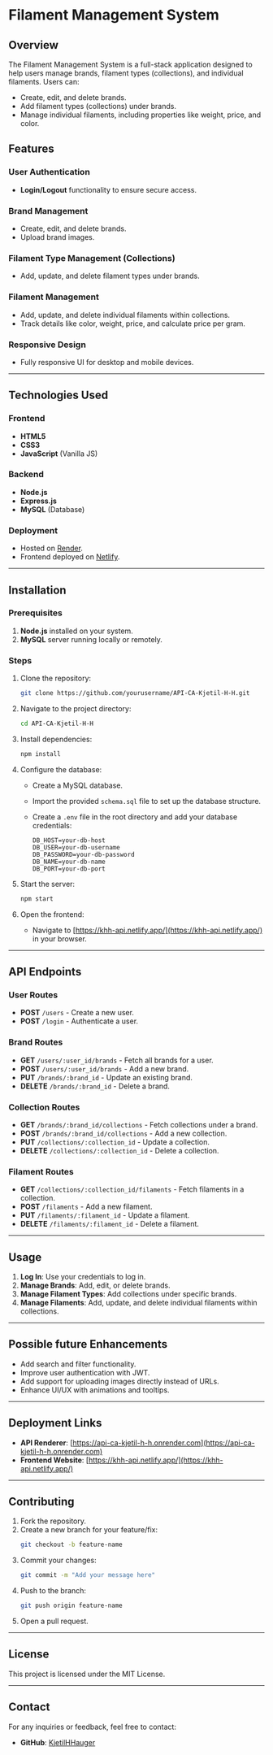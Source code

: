 # Filament Management System

## Overview

The Filament Management System is a full-stack application designed to help users manage brands, filament types (collections), and individual filaments. Users can:

- Create, edit, and delete brands.
- Add filament types (collections) under brands.
- Manage individual filaments, including properties like weight, price, and color.

## Features

### User Authentication

- **Login/Logout** functionality to ensure secure access.

### Brand Management

- Create, edit, and delete brands.
- Upload brand images.

### Filament Type Management (Collections)

- Add, update, and delete filament types under brands.

### Filament Management

- Add, update, and delete individual filaments within collections.
- Track details like color, weight, price, and calculate price per gram.

### Responsive Design

- Fully responsive UI for desktop and mobile devices.

---

## Technologies Used

### Frontend

- **HTML5**
- **CSS3**
- **JavaScript** (Vanilla JS)

### Backend

- **Node.js**
- **Express.js**
- **MySQL** (Database)

### Deployment

- Hosted on [Render](https://render.com).
- Frontend deployed on [Netlify](https://khh-api.netlify.app/).

---

## Installation

### Prerequisites

1. **Node.js** installed on your system.
2. **MySQL** server running locally or remotely.

### Steps

1. Clone the repository:

   ```bash
   git clone https://github.com/yourusername/API-CA-Kjetil-H-H.git
   ```

2. Navigate to the project directory:

   ```bash
   cd API-CA-Kjetil-H-H
   ```

3. Install dependencies:

   ```bash
   npm install
   ```

4. Configure the database:

   - Create a MySQL database.
   - Import the provided `schema.sql` file to set up the database structure.
   - Create a `.env` file in the root directory and add your database credentials:

     ```env
     DB_HOST=your-db-host
     DB_USER=your-db-username
     DB_PASSWORD=your-db-password
     DB_NAME=your-db-name
     DB_PORT=your-db-port
     ```

5. Start the server:

   ```bash
   npm start
   ```

6. Open the frontend:

   - Navigate to [https://khh-api.netlify.app/](https://khh-api.netlify.app/) in your browser.

---

## API Endpoints

### User Routes

- **POST** `/users` - Create a new user.
- **POST** `/login` - Authenticate a user.

### Brand Routes

- **GET** `/users/:user_id/brands` - Fetch all brands for a user.
- **POST** `/users/:user_id/brands` - Add a new brand.
- **PUT** `/brands/:brand_id` - Update an existing brand.
- **DELETE** `/brands/:brand_id` - Delete a brand.

### Collection Routes

- **GET** `/brands/:brand_id/collections` - Fetch collections under a brand.
- **POST** `/brands/:brand_id/collections` - Add a new collection.
- **PUT** `/collections/:collection_id` - Update a collection.
- **DELETE** `/collections/:collection_id` - Delete a collection.

### Filament Routes

- **GET** `/collections/:collection_id/filaments` - Fetch filaments in a collection.
- **POST** `/filaments` - Add a new filament.
- **PUT** `/filaments/:filament_id` - Update a filament.
- **DELETE** `/filaments/:filament_id` - Delete a filament.

---

## Usage

1. **Log In**: Use your credentials to log in.
2. **Manage Brands**: Add, edit, or delete brands.
3. **Manage Filament Types**: Add collections under specific brands.
4. **Manage Filaments**: Add, update, and delete individual filaments within collections.

---

## Possible future Enhancements

- Add search and filter functionality.
- Improve user authentication with JWT.
- Add support for uploading images directly instead of URLs.
- Enhance UI/UX with animations and tooltips.

---

## Deployment Links

- **API Renderer**: [https://api-ca-kjetil-h-h.onrender.com](https://api-ca-kjetil-h-h.onrender.com)
- **Frontend Website**: [https://khh-api.netlify.app/](https://khh-api.netlify.app/)

---

## Contributing

1. Fork the repository.
2. Create a new branch for your feature/fix:
   ```bash
   git checkout -b feature-name
   ```
3. Commit your changes:
   ```bash
   git commit -m "Add your message here"
   ```
4. Push to the branch:
   ```bash
   git push origin feature-name
   ```
5. Open a pull request.

---

## License

This project is licensed under the MIT License.

---

## Contact

For any inquiries or feedback, feel free to contact:

- **GitHub**: [KjetilHHauger](https://github.com/KjetilHHauger)

